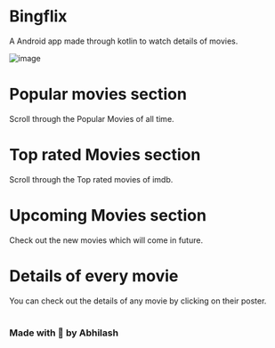 # Bingflix
A Android app made through kotlin to watch details of movies.

![image](https://user-images.githubusercontent.com/132396257/235775659-a44c9e39-2de6-4dad-8eed-3c2aa818e1e2.png)

# Popular movies section
Scroll through the Popular Movies of all time.

# Top rated Movies section
Scroll through the Top rated movies of imdb.

# Upcoming Movies section
Check out the new movies which will come in future.

# Details of every movie 
You can check out the details of any movie by clicking on their poster.

# 
## 
### Made with 🧡 by Abhilash
